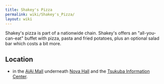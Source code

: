 ```yaml
---
title: Shakey's Pizza
permalink: wiki/Shakey's_Pizza/
layout: wiki
---
```


Shakey's pizza is part of a nationwide chain. Shakey's offers an
"all-you-can-eat" buffet with pizza, pasta and fried potatoes, plus an
optional salad bar which costs a bit more.

Location
--------

-   in the [AiAi Mall](/wiki/AiAi_Mall "wikilink") underneath [Nova
    Hall](/wiki/Nova_Hall "wikilink") and the [Tsukuba Information
    Center](/wiki/Tsukuba_Information_Center "wikilink").

